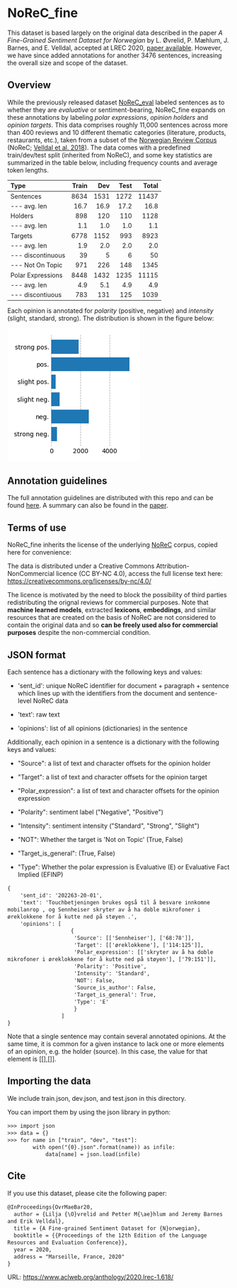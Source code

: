 # NoReC_fine

This dataset is based largely on the original data described in the paper _A Fine-Grained Sentiment Dataset for Norwegian_ by L. Øvrelid, P. Mæhlum, J. Barnes, and E. Velldal, accepted at LREC 2020, [paper available](https://www.aclweb.org/anthology/2020.lrec-1.618). However, we have since added annotations for another 3476 sentences, increasing the overall size and scope of the dataset.

## Overview
While the previously released dataset [NoReC_eval](https://github.com/ltgoslo/norec_eval) labeled sentences as to whether they are _evaluative_ or sentiment-bearing, NoReC_fine expands on these annotations by labeling _polar expressions_, _opinion holders_ and _opinion targets_. This data comprises roughly 11,000 sentences across more than 400 reviews and 10 different thematic categories (literature, products, restaurants, etc.), taken from  a subset of the [Norwegian Review Corpus](https://github.com/ltgoslo/norec) (NoReC; [Velldal et al. 2018](http://www.lrec-conf.org/proceedings/lrec2018/pdf/851.pdf)). The data comes with a predefined train/dev/test split (inherited from NoReC), and some key statistics are summarized in the table below, including frequency counts and average token lengths.     

| Type              | Train  | Dev    | Test     |  Total  |
| :--------         |-------:|-------:|-------:  |-------: |
| Sentences         |   8634 |   1531  |    1272 |   11437 |
| --- avg. len      | 16.7   | 16.9    |    17.2 |   16.8  |
| Holders           |   898  |     120 |     110 |    1128 |
| --- avg. len      |   1.1  |     1.0 |     1.0 |    1.1  |
| Targets           |   6778 |    1152 |    993  |   8923  |
| --- avg. len      |   1.9  |    2.0  |    2.0  |   2.0   |
| --- discontinuous |39      |     5   |    6    |   50    |
| --- Not On Topic  |  971   |     226 |   148   |  1345   |
| Polar Expressions |  8448  |   1432  |    1235 |   11115 |
| --- avg. len      |   4.9  |     5.1 |     4.9 |  4.9    |
| --- discontiuous  |  783   |     131 |    125  |   1039  |


Each opinion is annotated for _polarity_ (positive, negative) and _intensity_ (slight, standard, strong). The distribution is shown in the figure below:

![Polarity Distribution](annotation_guidelines/images/distribution.png)


## Annotation guidelines

The full annotation guidelines are distributed with this repo and can be found [here](annotation_guidelines/guidelines.md). A summary can also be found in the [paper](https://www.aclweb.org/anthology/2020.lrec-1.618). 

## Terms of use
NoReC_fine inherits the license of the underlying [NoReC](https://github.com/ltgoslo/norec) corpus, copied here for convenience:

The data is distributed under a Creative Commons Attribution-NonCommercial licence (CC BY-NC 4.0), access the full license text here: https://creativecommons.org/licenses/by-nc/4.0/

The licence is motivated by the need to block the possibility of third parties redistributing the orignal reviews for commercial purposes. Note that **machine learned models**, extracted **lexicons**, **embeddings**, and similar resources that are created on the basis of NoReC are not considered to contain the original data and so **can be freely used also for commercial purposes** despite the non-commercial condition.


## JSON format

Each sentence has a dictionary with the following keys and values:

* 'sent_id': unique NoReC identifier for document + paragraph + sentence which lines up with the identifiers from the document and sentence-level NoReC data

* 'text': raw text

* 'opinions': list of all opinions (dictionaries) in the sentence

Additionally, each opinion in a sentence is a dictionary with the following keys and values:

* "Source": a list of text and character offsets for the opinion holder

* "Target": a list of text and character offsets for the opinion target

* "Polar_expression": a list of text and character offsets for the opinion expression

* "Polarity": sentiment label ("Negative", "Positive")

* "Intensity": sentiment intensity ("Standard", "Strong", "Slight")

* "NOT": Whether the target is 'Not on Topic' (True, False)

* "Target_is_general": (True, False)

* "Type": Whether the polar expression is Evaluative (E) or Evaluative Fact Implied (EFINP)

```
{
    'sent_id': '202263-20-01',
    'text': 'Touchbetjeningen brukes også til å besvare innkomne mobilanrop , og Sennheiser skryter av å ha doble mikrofoner i øreklokkene for å kutte ned på støyen .',
    'opinions': [
                    {
                     'Source': [['Sennheiser'], ['68:78']],
                     'Target': [['øreklokkene'], ['114:125']],
                     'Polar_expression': [['skryter av å ha doble mikrofoner i øreklokkene for å kutte ned på støyen'], ['79:151']],
                     'Polarity': 'Positive',
                     'Intensity': 'Standard',
                     'NOT': False,
                     'Source_is_author': False,
                     'Target_is_general': True,
                     'Type': 'E'
                     }
                 ]
}
```

Note that a single sentence may contain several annotated opinions. At the same time, it is common for a given instance to lack one or more elements of an opinion, e.g. the holder (source). In this case, the value for that element is [[],[]].

## Importing the data
We include train.json, dev.json, and test.json in this directory.

You can import them by using the json library in python:

```
>>> import json
>>> data = {}
>>> for name in ["train", "dev", "test"]:
        with open("{0}.json".format(name)) as infile:
            data[name] = json.load(infile)
```

## Cite
If you use this dataset, please cite the following paper:

```
@InProceedings{OvrMaeBar20,
  author = {Lilja {\O}vrelid and Petter M{\ae}hlum and Jeremy Barnes and Erik Velldal},
  title = {A Fine-grained Sentiment Dataset for {N}orwegian},
  booktitle = {{Proceedings of the 12th Edition of the Language Resources and Evaluation Conference}},
  year = 2020,
  address = "Marseille, France, 2020"
}
```
URL: https://www.aclweb.org/anthology/2020.lrec-1.618/

